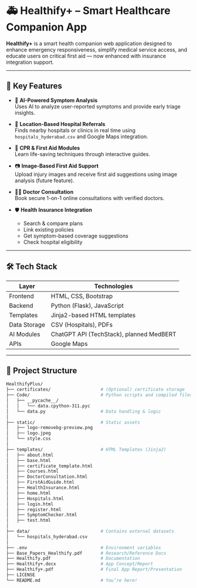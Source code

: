 # 🚑 Healthify+ – Smart Healthcare Companion App

**Healthify+** is a smart health companion web application designed to enhance emergency responsiveness, simplify medical service access, and educate users on critical first aid — now enhanced with insurance integration support.

---

## 🌟 Key Features

- 🤖 **AI-Powered Symptom Analysis**  
  Uses AI to analyze user-reported symptoms and provide early triage insights.

- 🧭 **Location-Based Hospital Referrals**  
  Finds nearby hospitals or clinics in real time using `hospitals_hyderabad.csv` and Google Maps integration.

- 🧠 **CPR & First Aid Modules**  
  Learn life-saving techniques through interactive guides.

- 📷 **Image-Based First Aid Support**  
  Upload injury images and receive first aid suggestions using image analysis (future feature).

- 🧑‍⚕️ **Doctor Consultation**  
  Book secure 1-on-1 online consultations with verified doctors.

- 🛡 **Health Insurance Integration**  
  - Search & compare plans  
  - Link existing policies  
  - Get symptom-based coverage suggestions  
  - Check hospital eligibility

---

## 🛠 Tech Stack

| Layer         | Technologies                                  |
|---------------|-----------------------------------------------|
| Frontend      | HTML, CSS, Bootstrap                          |
| Backend       | Python (Flask), JavaScript                    |
| Templates     | Jinja2-based HTML templates                   |
| Data Storage  | CSV (Hospitals), PDFs                         |
| AI Modules    | ChatGPT API (TechStack), planned MedBERT      |
| APIs          | Google Maps                                   |

---

## 📁 Project Structure

```bash
HealthifyPlus/
├── certificates/                   # (Optional) certificate storage
├── Code/                           # Python scripts and compiled files
│   ├── __pycache__/
│   │   └── data.cpython-311.pyc
│   └── data.py                     # Data handling & logic
│
├── static/                         # Static assets
│   ├── logo-removebg-preview.png
│   ├── logo.jpeg
│   └── style.css
│
├── templates/                      # HTML Templates (Jinja2)
│   ├── about.html
│   ├── base.html
│   ├── certificate_template.html
│   ├── Courses.html
│   ├── DoctorConsultation.html
│   ├── FirstAidGuide.html
│   ├── HealthInsurance.html
│   ├── home.html
│   ├── Hospitals.html
│   ├── login.html
│   ├── register.html
│   ├── SymptomChecker.html
│   ├── test.html
│
├── data/                           # Contains external datasets
│   └── hospitals_hyderabad.csv
│
├── .env                            # Environment variables
├── Base_Papers_Healthify.pdf       # Research/Reference Docs
├── Healthify.pdf                   # Documentation
├── Healthify+.docx                 # App Concept/Report
├── Healthify+.pdf                  # Final App Report/Presentation
├── LICENSE
└── README.md                       # You’re here!
